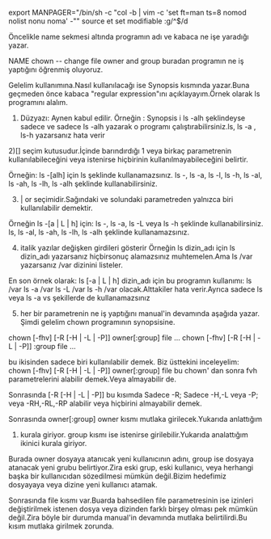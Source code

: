 export MANPAGER="/bin/sh -c \"col -b | vim -c 'set ft=man ts=8 nomod nolist nonu noma' -\"" 
source et
set modifiable
:g/^$/d
 
Öncelikle name sekmesi altında programın adı ve kabaca ne işe yaradığı
yazar.

NAME
chown -- change file owner and group
buradan programın ne iş yaptığını öğrenmiş oluyoruz.

Gelelim kullanımına.Nasıl kullanılacağı ise Synopsis kısmında yazar.Buna
geçmeden önce kabaca "regular expression"ını açıklayayım.Örnek olarak ls
programını alalım.

1) Düzyazı: Aynen kabul edilir.
Örneğin : Synopsis i ls -alh şeklindeyse sadece ve sadece ls -alh yazarak o
programı çalıştırabilirsiniz.ls, ls -a , ls-h yazarsanız hata verir

2)[] seçim kutusudur.İçinde barındırdığı 1 veya birkaç parametrenin
kullanılabileceğini veya istenirse hiçbirinin kullanılmayabileceğini
belirtir.

Örneğin: ls -[alh] için ls şeklinde kullanamazsınız. ls -, ls -a, ls -l, ls
-h, ls -al, ls -ah, ls -lh, ls -alh şeklinde kullanabilirsiniz.

3) | or seçimidir.Sağındaki ve solundaki parametreden yalnızca biri
kullanılabilir demektir.

Örneğin ls -[a | L | h] için: ls -, ls -a, ls -L veya ls -h şeklinde
kullanabilirsiniz. ls, ls -al, ls -ah, ls -lh, ls -alh şeklinde
kullanamazsınız.

4) italik yazılar değişken girdileri gösterir
Örneğin ls dizin_adı için ls dizin_adı yazarsanız hiçbirsonuç alamazsınız
muhtemelen.Ama ls /var yazarsanız /var dizinini listeler.

En son örnek olarak: ls [-a | L | h] dizin_adı için bu programın kullanımı:
ls /var
ls -a /var
ls -L /var
ls -h /var olacak.Alttakiler hata verir.Ayrıca sadece ls veya ls -a vs
şekillerde de kullanamazsınız

5) her bir parametrenin ne iş yaptığını manual'in devamında aşağıda yazar.
Şimdi gelelim chown programının synopsisine.

chown [-fhv] [-R [-H | -L | -P]] owner[:group] file ...
chown [-fhv] [-R [-H | -L | -P]] :group file ...

bu ikisinden sadece biri kullanılabilir demek. Biz üsttekini inceleyelim:
chown [-fhv] [-R [-H | -L | -P]] owner[:group] file
bu chown' dan sonra fvh parametrelerini alabilir demek.Veya almayabilir de.

Sonrasında   [-R [-H | -L | -P]] bu kısımda Sadece -R;  Sadece -H,-L veya
-P; veya -RH,-RL,-RP alabilir veya hiçbirini almayabilir demek.

Sonrasında  owner[:group] owner kısmı mutlaka girilecek.Yukarıda anlattığım
1. kurala giriyor. group kısmı ise istenirse girilebilir.Yukarıda
analattığım ikinici kurala giriyor.

Burada owner dosyaya atanıcak yeni kullanıcının adını, group ise dosyaya
atanacak yeni grubu belirtiyor.Zira eski grup, eski kullanıcı, veya
herhangi başka bir kullanıcıdan sözedilmesi mümkün değil.Bizim hedefimiz
dosyayaya veya dizine yeni kullanıcı atamak.

Sonrasında  file kısmı var.Buarda bahsedilen file parametresinin ise
izinleri değiştirilmek istenen dosya veya dizinden farklı birşey olması pek
mümkün değil.Zira böyle bir durumda manual'in devamında mutlaka
belirtilirdi.Bu kısım mutlaka girilmek zorunda.
